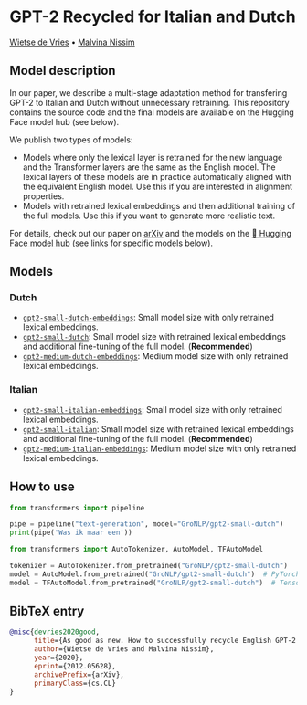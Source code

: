 # GPT-2 Recycled for Italian and Dutch
[Wietse de Vries](https://www.semanticscholar.org/author/Wietse-de-Vries/144611157) •
[Malvina Nissim](https://www.semanticscholar.org/author/M.-Nissim/2742475)

## Model description

In our paper, we describe a multi-stage adaptation method for transfering GPT-2 to Italian and Dutch without unnecessary retraining. This repository contains the source code and the final models are available on the Hugging Face model hub (see below).

We publish two types of models:
 - Models where only the lexical layer is retrained for the new language and the Transformer layers are the same as the English model. The lexical layers of these models are in practice automatically aligned with the equivalent English model. Use this if you are interested in alignment properties.
 - Models with retrained lexical embeddings and then additional training of the full models. Use this if you want to generate more realistic text.

For details, check out our paper on [arXiv](https://arxiv.org/abs/2012.05628) and the models on the [🤗 Hugging Face model hub](https://huggingface.co/GroNLP) (see links for specific models below).


## Models

### Dutch
 - [`gpt2-small-dutch-embeddings`](https://huggingface.co/GroNLP/gpt2-small-dutch): Small model size with only retrained lexical embeddings.
 - [`gpt2-small-dutch`](https://huggingface.co/GroNLP/gpt2-small-dutch):  Small model size with retrained lexical embeddings and additional fine-tuning of the full model. (**Recommended**)
 - [`gpt2-medium-dutch-embeddings`](https://huggingface.co/GroNLP/gpt2-medium-dutch-embeddings): Medium model size with only retrained lexical embeddings.

### Italian
 - [`gpt2-small-italian-embeddings`](https://huggingface.co/GroNLP/gpt2-small-italian-embeddings): Small model size with only retrained lexical embeddings.
 - [`gpt2-small-italian`](https://huggingface.co/GroNLP/gpt2-small-italian):  Small model size with retrained lexical embeddings and additional fine-tuning of the full model. (**Recommended**)
 - [`gpt2-medium-italian-embeddings`](https://huggingface.co/GroNLP/gpt2-medium-italian-embeddings): Medium model size with only retrained lexical embeddings.


## How to use

```python
from transformers import pipeline

pipe = pipeline("text-generation", model="GroNLP/gpt2-small-dutch")
print(pipe('Was ik maar een'))
```

```python
from transformers import AutoTokenizer, AutoModel, TFAutoModel

tokenizer = AutoTokenizer.from_pretrained("GroNLP/gpt2-small-dutch")
model = AutoModel.from_pretrained("GroNLP/gpt2-small-dutch")  # PyTorch
model = TFAutoModel.from_pretrained("GroNLP/gpt2-small-dutch")  # Tensorflow
```

## BibTeX entry

```bibtex
@misc{devries2020good,
      title={As good as new. How to successfully recycle English GPT-2 to make models for other languages}, 
      author={Wietse de Vries and Malvina Nissim},
      year={2020},
      eprint={2012.05628},
      archivePrefix={arXiv},
      primaryClass={cs.CL}
}
```
